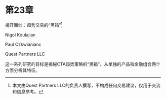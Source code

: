 # 第23章  
揭开面纱：趋势交易的“黑箱”[^1]

Nigol Koulajian

Paul Czkwianianc

Quest Partners LLC

这一系列研究的目标是揭秘CTA趋势策略的“黑箱”，从单独的产品和金融组合两个方面分析其特征。

[^1]:  本文由Quest Partners LLC的负责人撰写，不构成任何交易建议，仅用于交流和信息参考。
